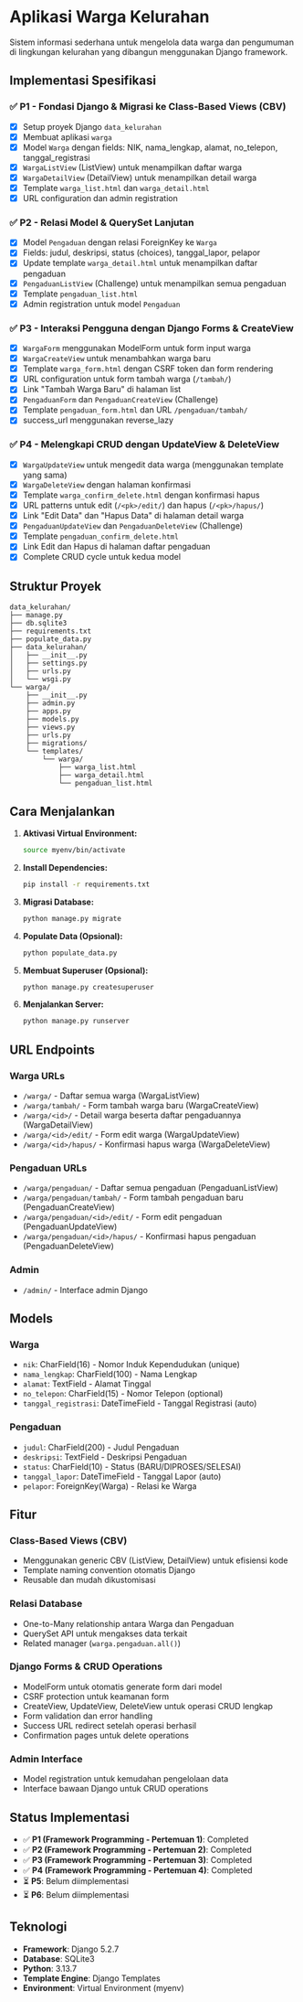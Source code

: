 # Aplikasi Warga Kelurahan

Sistem informasi sederhana untuk mengelola data warga dan pengumuman di lingkungan kelurahan yang dibangun menggunakan Django framework.

## Implementasi Spesifikasi

### ✅ P1 - Fondasi Django & Migrasi ke Class-Based Views (CBV)
- [x] Setup proyek Django `data_kelurahan`
- [x] Membuat aplikasi `warga`
- [x] Model `Warga` dengan fields: NIK, nama_lengkap, alamat, no_telepon, tanggal_registrasi
- [x] `WargaListView` (ListView) untuk menampilkan daftar warga
- [x] `WargaDetailView` (DetailView) untuk menampilkan detail warga
- [x] Template `warga_list.html` dan `warga_detail.html`
- [x] URL configuration dan admin registration

### ✅ P2 - Relasi Model & QuerySet Lanjutan
- [x] Model `Pengaduan` dengan relasi ForeignKey ke `Warga`
- [x] Fields: judul, deskripsi, status (choices), tanggal_lapor, pelapor
- [x] Update template `warga_detail.html` untuk menampilkan daftar pengaduan
- [x] `PengaduanListView` (Challenge) untuk menampilkan semua pengaduan
- [x] Template `pengaduan_list.html`
- [x] Admin registration untuk model `Pengaduan`

### ✅ P3 - Interaksi Pengguna dengan Django Forms & CreateView
- [x] `WargaForm` menggunakan ModelForm untuk form input warga
- [x] `WargaCreateView` untuk menambahkan warga baru
- [x] Template `warga_form.html` dengan CSRF token dan form rendering
- [x] URL configuration untuk form tambah warga (`/tambah/`)
- [x] Link "Tambah Warga Baru" di halaman list
- [x] `PengaduanForm` dan `PengaduanCreateView` (Challenge)
- [x] Template `pengaduan_form.html` dan URL `/pengaduan/tambah/`
- [x] success_url menggunakan reverse_lazy

### ✅ P4 - Melengkapi CRUD dengan UpdateView & DeleteView
- [x] `WargaUpdateView` untuk mengedit data warga (menggunakan template yang sama)
- [x] `WargaDeleteView` dengan halaman konfirmasi
- [x] Template `warga_confirm_delete.html` dengan konfirmasi hapus
- [x] URL patterns untuk edit (`/<pk>/edit/`) dan hapus (`/<pk>/hapus/`)
- [x] Link "Edit Data" dan "Hapus Data" di halaman detail warga
- [x] `PengaduanUpdateView` dan `PengaduanDeleteView` (Challenge)
- [x] Template `pengaduan_confirm_delete.html`
- [x] Link Edit dan Hapus di halaman daftar pengaduan
- [x] Complete CRUD cycle untuk kedua model

## Struktur Proyek

```
data_kelurahan/
├── manage.py
├── db.sqlite3
├── requirements.txt
├── populate_data.py
├── data_kelurahan/
│   ├── __init__.py
│   ├── settings.py
│   ├── urls.py
│   └── wsgi.py
└── warga/
    ├── __init__.py
    ├── admin.py
    ├── apps.py
    ├── models.py
    ├── views.py
    ├── urls.py
    ├── migrations/
    └── templates/
        └── warga/
            ├── warga_list.html
            ├── warga_detail.html
            └── pengaduan_list.html
```

## Cara Menjalankan

1. **Aktivasi Virtual Environment:**
   ```bash
   source myenv/bin/activate
   ```

2. **Install Dependencies:**
   ```bash
   pip install -r requirements.txt
   ```

3. **Migrasi Database:**
   ```bash
   python manage.py migrate
   ```

4. **Populate Data (Opsional):**
   ```bash
   python populate_data.py
   ```

5. **Membuat Superuser (Opsional):**
   ```bash
   python manage.py createsuperuser
   ```

6. **Menjalankan Server:**
   ```bash
   python manage.py runserver
   ```

## URL Endpoints

### Warga URLs
- `/warga/` - Daftar semua warga (WargaListView)
- `/warga/tambah/` - Form tambah warga baru (WargaCreateView)
- `/warga/<id>/` - Detail warga beserta daftar pengaduannya (WargaDetailView)  
- `/warga/<id>/edit/` - Form edit warga (WargaUpdateView)
- `/warga/<id>/hapus/` - Konfirmasi hapus warga (WargaDeleteView)

### Pengaduan URLs
- `/warga/pengaduan/` - Daftar semua pengaduan (PengaduanListView)
- `/warga/pengaduan/tambah/` - Form tambah pengaduan baru (PengaduanCreateView)
- `/warga/pengaduan/<id>/edit/` - Form edit pengaduan (PengaduanUpdateView)
- `/warga/pengaduan/<id>/hapus/` - Konfirmasi hapus pengaduan (PengaduanDeleteView)

### Admin
- `/admin/` - Interface admin Django

## Models

### Warga
- `nik`: CharField(16) - Nomor Induk Kependudukan (unique)
- `nama_lengkap`: CharField(100) - Nama Lengkap
- `alamat`: TextField - Alamat Tinggal
- `no_telepon`: CharField(15) - Nomor Telepon (optional)
- `tanggal_registrasi`: DateTimeField - Tanggal Registrasi (auto)

### Pengaduan  
- `judul`: CharField(200) - Judul Pengaduan
- `deskripsi`: TextField - Deskripsi Pengaduan
- `status`: CharField(10) - Status (BARU/DIPROSES/SELESAI)
- `tanggal_lapor`: DateTimeField - Tanggal Lapor (auto)
- `pelapor`: ForeignKey(Warga) - Relasi ke Warga

## Fitur

### Class-Based Views (CBV)
- Menggunakan generic CBV (ListView, DetailView) untuk efisiensi kode
- Template naming convention otomatis Django
- Reusable dan mudah dikustomisasi

### Relasi Database
- One-to-Many relationship antara Warga dan Pengaduan
- QuerySet API untuk mengakses data terkait
- Related manager (`warga.pengaduan.all()`)

### Django Forms & CRUD Operations
- ModelForm untuk otomatis generate form dari model
- CSRF protection untuk keamanan form
- CreateView, UpdateView, DeleteView untuk operasi CRUD lengkap
- Form validation dan error handling
- Success URL redirect setelah operasi berhasil
- Confirmation pages untuk delete operations

### Admin Interface
- Model registration untuk kemudahan pengelolaan data
- Interface bawaan Django untuk CRUD operations

## Status Implementasi

- ✅ **P1 (Framework Programming - Pertemuan 1)**: Completed
- ✅ **P2 (Framework Programming - Pertemuan 2)**: Completed
- ✅ **P3 (Framework Programming - Pertemuan 3)**: Completed
- ✅ **P4 (Framework Programming - Pertemuan 4)**: Completed
- ⏳ **P5**: Belum diimplementasi  
- ⏳ **P6**: Belum diimplementasi

## Teknologi

- **Framework**: Django 5.2.7
- **Database**: SQLite3
- **Python**: 3.13.7
- **Template Engine**: Django Templates
- **Environment**: Virtual Environment (myenv)
